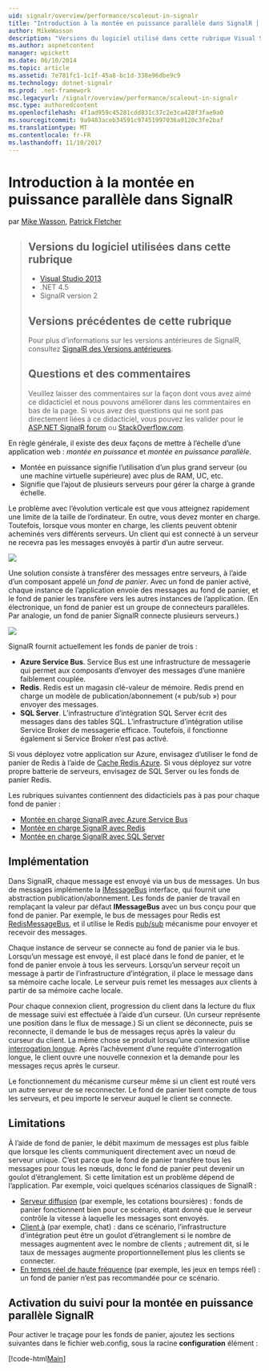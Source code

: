 ```yaml
---
uid: signalr/overview/performance/scaleout-in-signalr
title: "Introduction à la montée en puissance parallèle dans SignalR | Documents Microsoft"
author: MikeWasson
description: "Versions du logiciel utilisé dans cette rubrique Visual Studio 2013 .NET 4.5 SignalR les versions précédentes de la version 2 de cette rubrique pour plus d’informations sur les versions antérieures de..."
ms.author: aspnetcontent
manager: wpickett
ms.date: 06/10/2014
ms.topic: article
ms.assetid: 7e781fc1-1c1f-45a8-bc1d-338e96dbe9c9
ms.technology: dotnet-signalr
ms.prod: .net-framework
msc.legacyurl: /signalr/overview/performance/scaleout-in-signalr
msc.type: authoredcontent
ms.openlocfilehash: 4f1ad959c45281cdd831c37c2e3ca428f3fae9a0
ms.sourcegitcommit: 9a9483aceb34591c97451997036a9120c3fe2baf
ms.translationtype: MT
ms.contentlocale: fr-FR
ms.lasthandoff: 11/10/2017
---
```

<a name="introduction-to-scaleout-in-signalr"></a>Introduction à la montée en puissance parallèle dans SignalR
====================
par [Mike Wasson](https://github.com/MikeWasson), [Patrick Fletcher](https://github.com/pfletcher)

> ## <a name="software-versions-used-in-this-topic"></a>Versions du logiciel utilisées dans cette rubrique
> 
> 
> - [Visual Studio 2013](https://www.microsoft.com/visualstudio/eng/2013-downloads)
> - .NET 4.5
> - SignalR version 2
>   
> 
> 
> ## <a name="previous-versions-of-this-topic"></a>Versions précédentes de cette rubrique
> 
> Pour plus d’informations sur les versions antérieures de SignalR, consultez [SignalR des Versions antérieures](../older-versions/index.md).
> 
> ## <a name="questions-and-comments"></a>Questions et des commentaires
> 
> Veuillez laisser des commentaires sur la façon dont vous avez aimé ce didacticiel et nous pouvons améliorer dans les commentaires en bas de la page. Si vous avez des questions qui ne sont pas directement liées à ce didacticiel, vous pouvez les valider pour le [ASP.NET SignalR forum](https://forums.asp.net/1254.aspx/1?ASP+NET+SignalR) ou [StackOverflow.com](http://stackoverflow.com/).


En règle générale, il existe des deux façons de mettre à l’échelle d’une application web : *montée en puissance* et *montée en puissance parallèle*.

- Montée en puissance signifie l’utilisation d’un plus grand serveur (ou une machine virtuelle supérieure) avec plus de RAM, UC, etc.
- Signifie que l’ajout de plusieurs serveurs pour gérer la charge à grande échelle.

Le problème avec l’évolution verticale est que vous atteignez rapidement une limite de la taille de l’ordinateur. En outre, vous devez monter en charge. Toutefois, lorsque vous monter en charge, les clients peuvent obtenir acheminés vers différents serveurs. Un client qui est connecté à un serveur ne recevra pas les messages envoyés à partir d’un autre serveur.

![](scaleout-in-signalr/_static/image1.png)

Une solution consiste à transférer des messages entre serveurs, à l’aide d’un composant appelé un *fond de panier*. Avec un fond de panier activé, chaque instance de l’application envoie des messages au fond de panier, et le fond de panier les transfère vers les autres instances de l’application. (En électronique, un fond de panier est un groupe de connecteurs parallèles. Par analogie, un fond de panier SignalR connecte plusieurs serveurs.)

![](scaleout-in-signalr/_static/image2.png)

SignalR fournit actuellement les fonds de panier de trois :

- **Azure Service Bus**. Service Bus est une infrastructure de messagerie qui permet aux composants d’envoyer des messages d’une manière faiblement couplée.
- **Redis**. Redis est un magasin clé-valeur de mémoire. Redis prend en charge un modèle de publication/abonnement (« pub/sub ») pour envoyer des messages.
- **SQL Server**. L’infrastructure d’intégration SQL Server écrit des messages dans des tables SQL. L’infrastructure d’intégration utilise Service Broker de messagerie efficace. Toutefois, il fonctionne également si Service Broker n’est pas activé.

Si vous déployez votre application sur Azure, envisagez d’utiliser le fond de panier de Redis à l’aide de [Cache Redis Azure](https://azure.microsoft.com/en-us/services/cache/). Si vous déployez sur votre propre batterie de serveurs, envisagez de SQL Server ou les fonds de panier Redis.

Les rubriques suivantes contiennent des didacticiels pas à pas pour chaque fond de panier :

- [Montée en charge SignalR avec Azure Service Bus](scaleout-with-windows-azure-service-bus.md)
- [Montée en charge SignalR avec Redis](scaleout-with-redis.md)
- [Montée en charge SignalR avec SQL Server](scaleout-with-sql-server.md)

## <a name="implementation"></a>Implémentation

Dans SignalR, chaque message est envoyé via un bus de messages. Un bus de messages implémente la [IMessageBus](https://msdn.microsoft.com/en-us/library/microsoft.aspnet.signalr.messaging.imessagebus(v=vs.100).aspx) interface, qui fournit une abstraction publication/abonnement. Les fonds de panier de travail en remplaçant la valeur par défaut **IMessageBus** avec un bus conçu pour que fond de panier. Par exemple, le bus de messages pour Redis est [RedisMessageBus](https://msdn.microsoft.com/en-us/library/microsoft.aspnet.signalr.redis.redismessagebus(v=vs.100).aspx), et il utilise le Redis [pub/sub](http://redis.io/topics/pubsub) mécanisme pour envoyer et recevoir des messages.

Chaque instance de serveur se connecte au fond de panier via le bus. Lorsqu’un message est envoyé, il est placé dans le fond de panier, et le fond de panier envoie à tous les serveurs. Lorsqu’un serveur reçoit un message à partir de l’infrastructure d’intégration, il place le message dans sa mémoire cache locale. Le serveur puis remet les messages aux clients à partir de sa mémoire cache locale.

Pour chaque connexion client, progression du client dans la lecture du flux de message suivi est effectuée à l’aide d’un curseur. (Un curseur représente une position dans le flux de message.) Si un client se déconnecte, puis se reconnecte, il demande le bus de messages reçus après la valeur du curseur du client. La même chose se produit lorsqu’une connexion utilise [interrogation longue](../getting-started/introduction-to-signalr.md#transports). Après l’achèvement d’une requête d’interrogation longue, le client ouvre une nouvelle connexion et la demande pour les messages reçus après le curseur.

Le fonctionnement du mécanisme curseur même si un client est routé vers un autre serveur de se reconnecter. Le fond de panier tient compte de tous les serveurs, et peu importe le serveur auquel le client se connecte.

## <a name="limitations"></a>Limitations

À l’aide de fond de panier, le débit maximum de messages est plus faible que lorsque les clients communiquent directement avec un nœud de serveur unique. C’est parce que le fond de panier transfère tous les messages pour tous les nœuds, donc le fond de panier peut devenir un goulot d’étranglement. Si cette limitation est un problème dépend de l’application. Par exemple, voici quelques scénarios classiques de SignalR :

- [Serveur diffusion](../getting-started/tutorial-server-broadcast-with-signalr.md) (par exemple, les cotations boursières) : fonds de panier fonctionnent bien pour ce scénario, étant donné que le serveur contrôle la vitesse à laquelle les messages sont envoyés.
- [Client à](../getting-started/tutorial-getting-started-with-signalr.md) (par exemple, chat) : dans ce scénario, l’infrastructure d’intégration peut être un goulot d’étranglement si le nombre de messages augmentent avec le nombre de clients ; autrement dit, si le taux de messages augmente proportionnellement plus les clients se connecter.
- [En temps réel de haute fréquence](../getting-started/tutorial-high-frequency-realtime-with-signalr.md) (par exemple, les jeux en temps réel) : un fond de panier n’est pas recommandée pour ce scénario.

## <a name="enabling-tracing-for-signalr-scaleout"></a>Activation du suivi pour la montée en puissance parallèle SignalR

Pour activer le traçage pour les fonds de panier, ajoutez les sections suivantes dans le fichier web.config, sous la racine **configuration** élément :

[!code-html[Main](scaleout-in-signalr/samples/sample1.html)]
